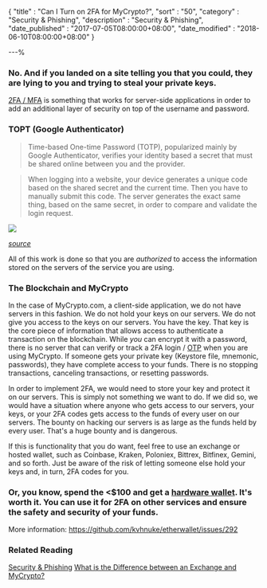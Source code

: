 {
"title"       : "Can I Turn on 2FA for MyCrypto?",
"sort"        : "50",
"category"    : "Security & Phishing",
"description" : "Security & Phishing",
"date_published" : "2017-07-05T08:00:00+08:00",
"date_modified"  : "2018-06-10T08:00:00+08:00"
}

---%

### No. And if you landed on a site telling you that you could, they are lying to you and trying to steal your private keys.

[2FA / MFA](https://en.wikipedia.org/wiki/Multi-factor_authentication) is something that works for server-side applications in order to add an additional layer of security on top of the username and password.

### TOPT (Google Authenticator)

> Time-based One-time Password (TOTP), popularized mainly by Google Authenticator, verifies your identity based a secret that must be shared online between you and the provider.

> When logging into a website, your device generates a unique code based on the shared secret and the current time. Then you have to manually submit this code. The server generates the exact same thing, based on the same secret, in order to compare and validate the login request.

![](https://cdn-images-1.medium.com/max/1600/0*nWGWoyFQ_SVN_KnZ.)

_[source](https://blog.trezor.io/why-you-should-never-use-google-authenticator-again-e166d09d4324)_

All of this work is done so that you are _authorized_ to access the information stored on the servers of the service you are using.

### The Blockchain and MyCrypto

In the case of MyCrypto.com, a client-side application, we do not have servers in this fashion. We do not hold your keys on our servers. We do not give you access to the keys on our servers. You have the key. That key is the core piece of information that allows access to authenticate a transaction on the blockchain. While *you* can encrypt it with a password, there is no server that can verify or track a 2FA login / [OTP](https://en.wikipedia.org/wiki/One-time_password) when you are using MyCrypto. If someone gets your private key (Keystore file, mnemonic, passwords), they have complete access to your funds. There is no stopping transactions, canceling transactions, or resetting passwords.

In order to implement 2FA, we would need to store your key and protect it on our servers. This is simply not something we want to do. If we did so, we would have a situation where anyone who gets access to our servers, your keys, or your 2FA codes gets access to the funds of every user on our servers. The bounty on hacking our servers is as large as the funds held by every user. That's a huge bounty and is dangerous.

If this is functionality that you do want, feel free to use an exchange or hosted wallet, such as Coinbase, Kraken, Poloniex, Bittrex, Bitfinex, Gemini, and so forth. Just be aware of the risk of letting someone else hold your keys and, in turn, 2FA codes for you.

### Or, you know, spend the <$100 and get a [hardware wallet](https://support.mycrypto.com/hardware-wallets/hardware-wallet-recommendations.html). It's worth it. You can use it for 2FA on other services and ensure the safety and security of your funds.

More information: https://github.com/kvhnuke/etherwallet/issues/292

### Related Reading

[Security & Phishing](https://support.mycrypto.com/security/)
[What is the Difference between an Exchange and MyCrypto?](https://support.mycrypto.com/getting-started/whats-the-difference-between-an-exchange-and-mycrypto.html)
